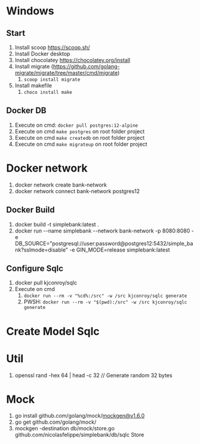 # Windows

## Start
1. Install scoop  https://scoop.sh/
2. Install Docker desktop
3. Install chocolatey https://chocolatey.org/install
4. Install migrate (https://github.com/golang-migrate/migrate/tree/master/cmd/migrate)
   1. `scoop install migrate`
5. Install makefile
   1. `choco install make`


## Docker DB

1. Execute on cmd: `docker pull postgres:12-alpine`
2. Execute on cmd `make postgres` on root folder project
3. Execute on cmd `make createdb` on root folder project
4. Execute on cmd `make migrateup` on root folder project

# Docker network
1. docker network create bank-network 
2. docker network connect bank-network postgres12

## Docker Build
1. docker build -t simplebank:latest .
2. docker run --name simplebank --network bank-network -p 8080:8080 -e DB_SOURCE="postgresql://user:password@postgres12:5432/simple_bank?sslmode=disable" -e  GIN_MODE=release  simplebank:latest


## Configure Sqlc
1. docker pull kjconroy/sqlc
2. Execute on cmd
   1. `docker run --rm -v "%cd%:/src" -w /src kjconroy/sqlc generate`
   2. PWSH: `docker run --rm -v "$(pwd):/src" -w /src kjconroy/sqlc generate`

# Create Model Sqlc


# Util
1. openssl rand -hex 64 | head -c 32  // Generate random 32 bytes

# Mock
 1. go install github.com/golang/mock/mockgen@v1.6.0
 2. go get github.com/golang/mock/ 
 3. mockgen -destination db/mock/store.go  github.com/nicolasfelippe/simplebank/db/sqlc Store